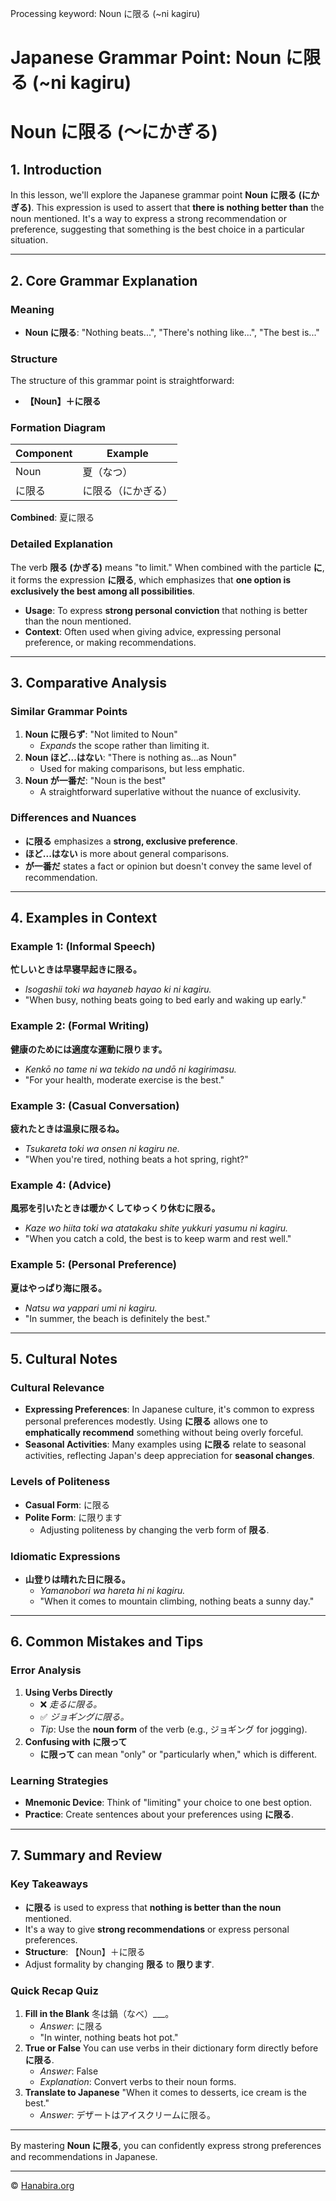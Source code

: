 Processing keyword: Noun に限る (~ni kagiru)
# Japanese Grammar Point: Noun に限る (~ni kagiru)
# Noun に限る (～にかぎる)
## 1. Introduction
In this lesson, we'll explore the Japanese grammar point **Noun に限る (にかぎる)**. This expression is used to assert that **there is nothing better than** the noun mentioned. It's a way to express a strong recommendation or preference, suggesting that something is the best choice in a particular situation.

---
## 2. Core Grammar Explanation
### Meaning
- **Noun に限る**: "Nothing beats...", "There's nothing like...", "The best is..."
### Structure
The structure of this grammar point is straightforward:
- **【Noun】＋に限る**
### Formation Diagram
| **Component** | **Example**    |
|---------------|----------------|
| Noun          | 夏（なつ）     |
| に限る        | に限る（にかぎる） |
**Combined**: 夏に限る
### Detailed Explanation
The verb **限る (かぎる)** means "to limit." When combined with the particle **に**, it forms the expression **に限る**, which emphasizes that **one option is exclusively the best among all possibilities**.
- **Usage**: To express **strong personal conviction** that nothing is better than the noun mentioned.
- **Context**: Often used when giving advice, expressing personal preference, or making recommendations.
---
## 3. Comparative Analysis
### Similar Grammar Points
1. **Noun に限らず**: "Not limited to Noun"
   - *Expands* the scope rather than limiting it.
2. **Noun ほど...はない**: "There is nothing as...as Noun"
   - Used for making comparisons, but less emphatic.
3. **Noun が一番だ**: "Noun is the best"
   - A straightforward superlative without the nuance of exclusivity.
### Differences and Nuances
- **に限る** emphasizes a **strong, exclusive preference**.
- **ほど...はない** is more about general comparisons.
- **が一番だ** states a fact or opinion but doesn't convey the same level of recommendation.
---
## 4. Examples in Context
### Example 1: (Informal Speech)
**忙しいときは早寝早起きに限る。**
- *Isogashii toki wa hayaneb hayao ki ni kagiru.*
- "When busy, nothing beats going to bed early and waking up early."
### Example 2: (Formal Writing)
**健康のためには適度な運動に限ります。**
- *Kenkō no tame ni wa tekido na undō ni kagirimasu.*
- "For your health, moderate exercise is the best."
### Example 3: (Casual Conversation)
**疲れたときは温泉に限るね。**
- *Tsukareta toki wa onsen ni kagiru ne.*
- "When you're tired, nothing beats a hot spring, right?"
### Example 4: (Advice)
**風邪を引いたときは暖かくしてゆっくり休むに限る。**
- *Kaze wo hiita toki wa atatakaku shite yukkuri yasumu ni kagiru.*
- "When you catch a cold, the best is to keep warm and rest well."
### Example 5: (Personal Preference)
**夏はやっぱり海に限る。**
- *Natsu wa yappari umi ni kagiru.*
- "In summer, the beach is definitely the best."
---
## 5. Cultural Notes
### Cultural Relevance
- **Expressing Preferences**: In Japanese culture, it's common to express personal preferences modestly. Using **に限る** allows one to **emphatically recommend** something without being overly forceful.
- **Seasonal Activities**: Many examples using **に限る** relate to seasonal activities, reflecting Japan's deep appreciation for **seasonal changes**.
### Levels of Politeness
- **Casual Form**: に限る
- **Polite Form**: に限ります
  - Adjusting politeness by changing the verb form of **限る**.
### Idiomatic Expressions
- **山登りは晴れた日に限る。**
  - *Yamanobori wa hareta hi ni kagiru.*
  - "When it comes to mountain climbing, nothing beats a sunny day."
---
## 6. Common Mistakes and Tips
### Error Analysis
1. **Using Verbs Directly**
   - ❌ *走るに限る。*
   - ✅ *ジョギングに限る。*
   - *Tip*: Use the **noun form** of the verb (e.g., ジョギング for jogging).
2. **Confusing with に限って**
   - **に限って** can mean "only" or "particularly when," which is different.
### Learning Strategies
- **Mnemonic Device**: Think of "limiting" your choice to one best option.
- **Practice**: Create sentences about your preferences using **に限る**.
---
## 7. Summary and Review
### Key Takeaways
- **に限る** is used to express that **nothing is better than the noun** mentioned.
- It's a way to give **strong recommendations** or express personal preferences.
- **Structure**: 【Noun】＋に限る
- Adjust formality by changing **限る** to **限ります**.
### Quick Recap Quiz
1. **Fill in the Blank**
   冬は鍋（なべ）___。
   - *Answer*: に限る
   - "In winter, nothing beats hot pot."
2. **True or False**
   You can use verbs in their dictionary form directly before **に限る**.
   - *Answer*: False
   - *Explanation*: Convert verbs to their noun forms.
3. **Translate to Japanese**
   "When it comes to desserts, ice cream is the best."
   - *Answer*: デザートはアイスクリームに限る。
---
By mastering **Noun に限る**, you can confidently express strong preferences and recommendations in Japanese.


---

© [Hanabira.org](https://hanabira.org)
